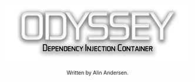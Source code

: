 <p align="center"><img alt="Odyssey" src="Assets/logo.png"></p>
<p align="center">Written by Alin Andersen.</p>

